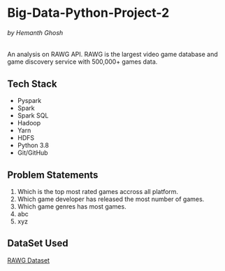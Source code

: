 # Big-Data-Python-Project-2 
###### by Hemanth Ghosh

An analysis on RAWG API.
RAWG is the largest video game database and game discovery service with 500,000+ games data.



## Tech Stack

* Pyspark
* Spark
* Spark SQL
* Hadoop
* Yarn
* HDFS
* Python 3.8
* Git/GitHub
  
## Problem Statements
  1. Which is the top most rated games accross all platform.
  2. Which game developer has released the most number of games.
  3. Which game genres has most games.
  4. abc
  5. xyz

## DataSet Used

[RAWG Dataset](https://api.rawg.io/docs/)
